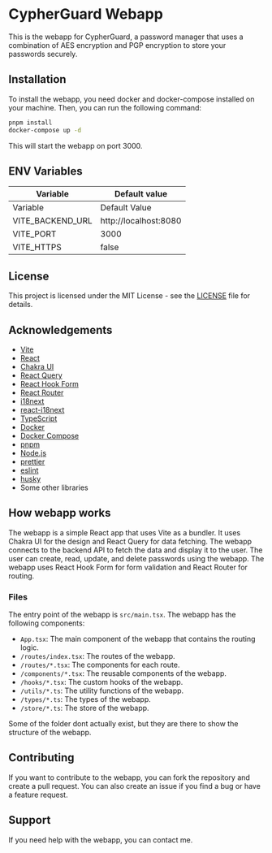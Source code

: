 # CypherGuard Webapp

This is the webapp for CypherGuard, a password manager that uses a combination of AES encryption and PGP encryption to store your passwords securely.

## Installation

To install the webapp, you need docker and docker-compose installed on your machine. Then, you can run the following command:

```bash
pnpm install
docker-compose up -d
```

This will start the webapp on port 3000.

## ENV Variables

| Variable         | Default value         |
|------------------|-----------------------|
| Variable         | Default Value         |
| VITE_BACKEND_URL | http://localhost:8080 | 
| VITE_PORT        | 3000                  |
| VITE_HTTPS       | false                 |

## License

This project is licensed under the MIT License - see the [LICENSE](LICENSE) file for details.

## Acknowledgements

- [Vite](https://vitejs.dev/)
- [React](https://reactjs.org/)
- [Chakra UI](https://chakra-ui.com/)
- [React Query](https://react-query.tanstack.com/)
- [React Hook Form](https://react-hook-form.com/)
- [React Router](https://reactrouter.com/)
- [i18next](https://www.i18next.com/)
- [react-i18next](https://react.i18next.com/)
- [TypeScript](https://www.typescriptlang.org/)
- [Docker](https://www.docker.com/)
- [Docker Compose](https://docs.docker.com/compose/)
- [pnpm](https://pnpm.io/)
- [Node.js](https://nodejs.org/)
- [prettier](https://prettier.io/)
- [eslint](https://eslint.org/)
- [husky](https://typicode.github.io/husky/)
- Some other libraries

## How webapp works

The webapp is a simple React app that uses Vite as a bundler. It uses Chakra UI for the design and React Query for data fetching. The webapp connects to the backend API to fetch the data and display it to the user. The user can create, read, update, and delete passwords using the webapp. The webapp uses React Hook Form for form validation and React Router for routing.

### Files

The entry point of the webapp is `src/main.tsx`. The webapp has the following components:

- `App.tsx`: The main component of the webapp that contains the routing logic.
- `/routes/index.tsx`: The routes of the webapp.
- `/routes/*.tsx`: The components for each route.
- `/components/*.tsx`: The reusable components of the webapp.
- `/hooks/*.tsx`: The custom hooks of the webapp.
- `/utils/*.ts`: The utility functions of the webapp.
- `/types/*.ts`: The types of the webapp.
- `/store/*.ts`: The store of the webapp.

Some of the folder dont actually exist, but they are there to show the structure of the webapp.

### 

## Contributing

If you want to contribute to the webapp, you can fork the repository and create a pull request. You can also create an issue if you find a bug or have a feature request.

## Support

If you need help with the webapp, you can contact me.

